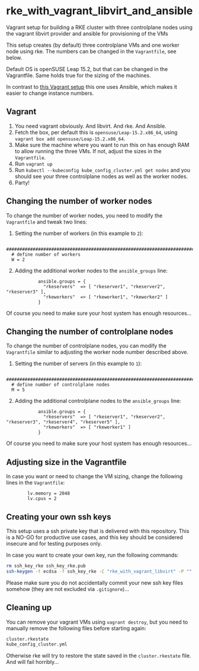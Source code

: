 # rke_with_vagrant_libvirt_and_ansible

Vagrant setup for building a RKE cluster with three controlplane nodes using the vagrant libvirt provider and ansible for provisioning of the VMs

This setup creates (by default) three controlplane VMs and one worker node using rke. The numbers can be changed in the `Vagrantfile`, see below.

Default OS is openSUSE Leap 15.2, but that can be changed in the Vagrantfile. Same holds true for the sizing of the machines.

In contrast to [this Vagrant setup](https://github.com/johanneskastl/rke_with_vagrant_libvirt) this one uses Ansible, which makes it easier to change instance numbers.

## Vagrant

1. You need vagrant obviously. And libvirt. And rke. And Ansible.
2. Fetch the box, per default this is `opensuse/Leap-15.2.x86_64`, using `vagrant box add opensuse/Leap-15.2.x86_64`.
3. Make sure the machine where you want to run this on has enough RAM to allow running the three VMs. If not, adjust the sizes in the `Vagrantfile`.
4. Run `vagrant up`
5. Run `kubectl --kubeconfig kube_config_cluster.yml get nodes` and you should see your three controlplane nodes as well as the worker nodes.
6. Party!

## Changing the number of worker nodes

To change the number of worker nodes, you need to modify the `Vagrantfile` and tweak two lines:

1. Setting the number of workers (in this example to `2`):

```
  ###################################################################################
  # define number of workers
  W = 2
```

2. Adding the additional worker nodes to the `ansible_groups` line:
```
            ansible.groups = {
              "rkeservers"  => [ "rkeserver1", "rkeserver2", "rkeserver3" ],
              "rkeworkers"  => [ "rkeworker1", "rkeworker2" ]
            }
```

Of course you need to make sure your host system has enough resources...

## Changing the number of controlplane nodes

To change the number of controlplane nodes, you can modify the `Vagrantfile` similar to adjusting the worker node number described above.

1. Setting the number of servers (in this example to `1`):

```
  ###################################################################################
  # define number of controlplane nodes
  M = 5
```

2. Adding the additional controlplane nodes to the `ansible_groups` line:
```
            ansible.groups = {
              "rkeservers"  => [ "rkeserver1", "rkeserver2", "rkeserver3", "rkeserver4", "rkeserver5" ],
              "rkeworkers"  => [ "rkeworker1" ]
            }
```

Of course you need to make sure your host system has enough resources...

## Adjusting size in the Vagrantfile

In case you want or need to change the VM sizing, change the following lines in the `Vagrantfile`:
```
        lv.memory = 2048
        lv.cpus = 2
```

## Creating your own ssh keys

This setup uses a ssh private key that is delivered with this repository. This is a NO-GO for productive use cases, and this key should be considered insecure and for testing purposes only.

In case you want to create your own key, run the following commands:

```bash
rm ssh_key_rke ssh_key_rke.pub
ssh-keygen -t ecdsa -f ssh_key_rke -C "rke_with_vagrant_libvirt" -P ""
```

Please make sure you do not accidentally commit your new ssh key files somehow (they are not excluded via `.gitignore`)...

## Cleaning up

You can remove your vagrant VMs using `vagrant destroy`, but you need to manually remove the following files before starting again:
```bash
cluster.rkestate
kube_config_cluster.yml
```

Otherwise rke will try to restore the state saved in the `cluster.rkestate` file. And will fail horribly...
